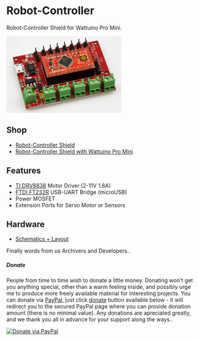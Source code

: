 # Robot-Controller
Robot-Controller Shield for Wattuino Pro Mini.

[![Robot-Controller](https://github.com/watterott/Robot-Controller/raw/master/hardware/Robot-Controller_v11.jpg)](http://www.watterott.com/en/Robot-Controller)


## Shop
* [Robot-Controller Shield](http://www.watterott.com/en/Robot-Controller)
* [Robot-Controller Shield with Wattuino Pro Mini](http://www.watterott.com/en/Robot-Controller-with-Wattuino-Pro-Mini-5V/16MHz)


## Features
* [TI DRV8838](http://www.ti.com/product/drv8838) Motor Driver (2-11V 1.8A)
* [FTDI FT232R](http://www.ftdichip.com/Products/ICs/FT232R.htm) USB-UART Bridge (microUSB)
* Power MOSFET
* Extension Ports for Servo Motor or Sensors


## Hardware
* [Schematics + Layout](https://github.com/watterott/Robot-Controller/tree/master/hardware)


Finally words from us Archivers and Developers.. 

##### Donate

People from time to time wish to donate a little money. Donating won't get you anything special, other than a warm feeling inside, and possibly urge me to produce more freely available material for interesting projects. You can donate via [PayPal](https://www.paypal.com), just click [donate](https://www.paypal.com/cgi-bin/webscr?cmd=_s-xclick&hosted_button_id=3PXVSLXFBS45E) button available below - it will redirect you to the secured PayPal page where you can provide donation amount (there is no minimal value). Any donations are apreciated greatly, and we thank you all in advance for your support along the ways..

[![Donate via PayPal](https://www.paypalobjects.com/en_US/GB/i/btn/btn_donateCC_LG.gif)](https://www.paypal.com/cgi-bin/webscr?cmd=_s-xclick&hosted_button_id=3PXVSLXFBS45E)
